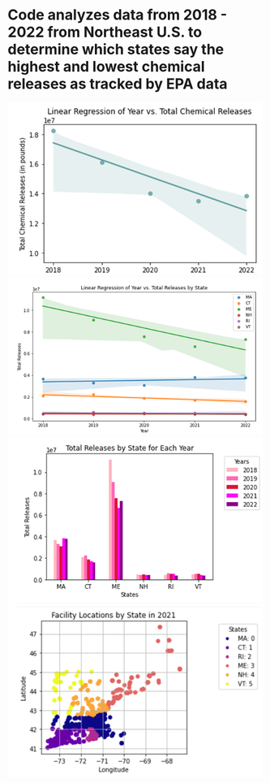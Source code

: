 # Code analyzes data from 2018 - 2022 from Northeast U.S. to determine which states say the highest and lowest chemical releases as tracked by EPA data
![Graph](EPA_1.png)
![Graph](EPA_2.png)
![Graph](EPA_4.png)
![Graph](EPA_5.png)

